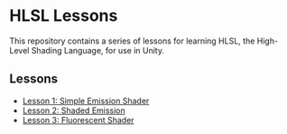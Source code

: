 # HLSL Lessons

This repository contains a series of lessons for learning HLSL, the High-Level Shading Language, for use in Unity.

## Lessons

*   [Lesson 1: Simple Emission Shader](./lesson-01/README.md)
*   [Lesson 2: Shaded Emission](./lesson-02/README.md)
*   [Lesson 3: Fluorescent Shader](./lesson-03/README.md)
